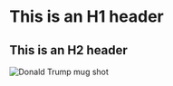 # This is an H1 header
## This is an H2 header

![Donald Trump mug shot](https://media.cnn.com/api/v1/images/stellar/prod/230824220158-donald-trump-mugshot-082423-white-bars.jpg?c=16x9&q=h_720,w_1280,c_fill/f_webp)
